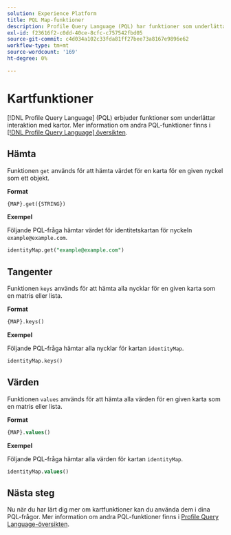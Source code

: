```yaml
---
solution: Experience Platform
title: PQL Map-funktioner
description: Profile Query Language (PQL) har funktioner som underlättar interaktion med kartor.
exl-id: f23616f2-c0dd-40ce-8cfc-c757542fbd05
source-git-commit: c4d034a102c33fda81ff27bee73a8167e9896e62
workflow-type: tm+mt
source-wordcount: '169'
ht-degree: 0%

---
```


# Kartfunktioner

[!DNL Profile Query Language] (PQL) erbjuder funktioner som underlättar interaktion med kartor. Mer information om andra PQL-funktioner finns i [[!DNL Profile Query Language] översikten](./overview.md).

## Hämta

Funktionen `get` används för att hämta värdet för en karta för en given nyckel som ett objekt.

**Format**

```sql
{MAP}.get({STRING})
```

**Exempel**

Följande PQL-fråga hämtar värdet för identitetskartan för nyckeln `example@example.com`.

```sql
identityMap.get("example@example.com")
```

## Tangenter

Funktionen `keys` används för att hämta alla nycklar för en given karta som en matris eller lista.

**Format**

```sql
{MAP}.keys()
```

**Exempel**

Följande PQL-fråga hämtar alla nycklar för kartan `identityMap`.

```sql
identityMap.keys()
```

## Värden

Funktionen `values` används för att hämta alla värden för en given karta som en matris eller lista.

**Format**

```sql
{MAP}.values()
```

**Exempel**

Följande PQL-fråga hämtar alla värden för kartan `identityMap`.

```sql
identityMap.values()
```

## Nästa steg

Nu när du har lärt dig mer om kartfunktioner kan du använda dem i dina PQL-frågor. Mer information om andra PQL-funktioner finns i [Profile Query Language-översikten](./overview.md).
